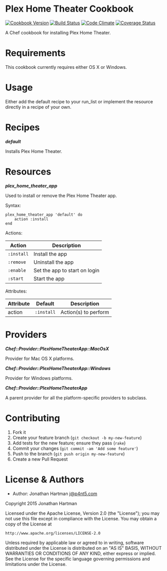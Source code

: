 Plex Home Theater Cookbook
==========================
[![Cookbook Version](https://img.shields.io/cookbook/v/plex-home-theater.svg)][cookbook]
[![Build Status](https://img.shields.io/travis/RoboticCheese/plex-home-theater-chef.svg)][travis]
[![Code Climate](https://img.shields.io/codeclimate/github/RoboticCheese/plex-home-theater-chef.svg)][codeclimate]
[![Coverage Status](https://img.shields.io/coveralls/RoboticCheese/plex-home-theater-chef.svg)][coveralls]

[cookbook]: https://supermarket.chef.io/cookbooks/plex-home-theater
[travis]: https://travis-ci.org/RoboticCheese/plex-home-theater-chef
[codeclimate]: https://codeclimate.com/github/RoboticCheese/plex-home-theater-chef
[coveralls]: https://coveralls.io/r/RoboticCheese/plex-home-theater-chef

A Chef cookbook for installing Plex Home Theater.

Requirements
============

This cookbook currently requires either OS X or Windows.

Usage
=====

Either add the default recipe to your run_list or implement the resource
directly in a recipe of your own.

Recipes
=======

***default***

Installs Plex Home Theater.


Resources
=========

***plex_home_theater_app***

Used to install or remove the Plex Home Theater app.

Syntax:

    plex_home_theater_app 'default' do
        action :install
    end

Actions:

| Action     | Description                   |
|------------|-------------------------------|
| `:install` | Install the app               |
| `:remove`  | Uninstall the app             |
| `:enable`  | Set the app to start on login |
| `:start`   | Start the app                 |

Attributes:

| Attribute  | Default    | Description          |
|------------|------------|----------------------|
| action     | `:install` | Action(s) to perform |

Providers
=========

***Chef::Provider::PlexHomeTheaterApp::MacOsX***

Provider for Mac OS X platforms.

***Chef::Provider::PlexHomeTheaterApp::Windows***

Provider for Windows platforms.

***Chef::Provider::PlexHomeTheaterApp***

A parent provider for all the platform-specific providers to subclass.

Contributing
============

1. Fork it
2. Create your feature branch (`git checkout -b my-new-feature`)
3. Add tests for the new feature; ensure they pass (`rake`)
4. Commit your changes (`git commit -am 'Add some feature'`)
5. Push to the branch (`git push origin my-new-feature`)
6. Create a new Pull Request

License & Authors
=================
- Author: Jonathan Hartman <j@p4nt5.com>

Copyright 2015 Jonathan Hartman

Licensed under the Apache License, Version 2.0 (the "License");
you may not use this file except in compliance with the License.
You may obtain a copy of the License at

    http://www.apache.org/licenses/LICENSE-2.0

Unless required by applicable law or agreed to in writing, software
distributed under the License is distributed on an "AS IS" BASIS,
WITHOUT WARRANTIES OR CONDITIONS OF ANY KIND, either express or implied.
See the License for the specific language governing permissions and
limitations under the License.
